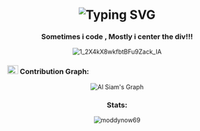 <h1 align="center">
<img src="https://readme-typing-svg.demolab.com?font=Fira+Code&weight=900&size=25&pause=1000&center=true&vCenter=true&width=550&lines=Hi+👋,+I'm+Tushar;" alt="Typing SVG" />
</h1>
<h3 align="center">Sometimes i code , Mostly i center the div!!!</h3>

<div align="center">
 
![1_2X4kX8wkfbtBFu9Zack_IA](https://github.com/Moddynow69/Moddynow69/assets/113186420/d39e95de-23e8-4d24-a9b7-950a6cff657c)

</div>

<div align="center">

<h3 align="left"><img src="http://bestanimations.com/Signs&Shapes/Arrows/Right/right-arrow-24.gif"  height="20" width="25" > Contribution Graph:</h3>
 
![Al Siam's Graph](https://github-readme-activity-graph.vercel.app/graph?username=Moddynow69&custom_title=Moddynow69's%20GitHub%20Activity%20Graph&bg_color=0D1117&color=7F3FBF&line=7F3FBF&point=7F3FBF&area_color=FFFFFF&title_color=FFFFFF&area=true)

<h3>Stats:</h3>
<span align="center"><img align="center" src="https://github-readme-stats.vercel.app/api/top-langs/?username=Moddynow69&layout=compact&theme=dark" alt="moddynow69" /></span>
 </div>
